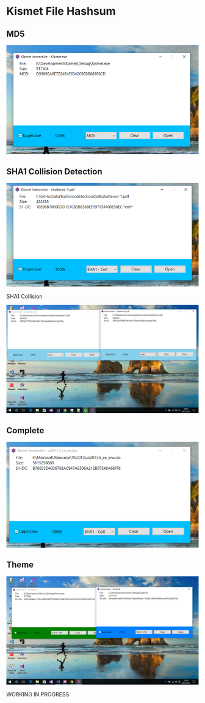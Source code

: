 # Kismet File Hashsum


## MD5

![image](./docs/images/md5.png)

## SHA1 Collision Detection
![image](./docs/images/coll.png)

SHA1 Collision

![sha1 collision](./docs/images/sha1coll.png)


## Complete

![complete](./docs/images/complete.png)


## Theme

![Theme](./docs/images/theme.png)

WORKING IN PROGRESS